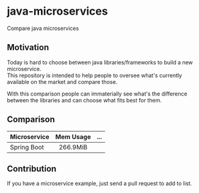 java-microservices
==========
Compare java microservices

## Motivation
Today is hard to choose between java libraries/frameworks to build a new microservice.  
This repository is intended to help people to oversee what's currently available on the market and compare those. 

With this comparison people can immaterially see what's the difference between the libraries and can choose what fits best for them.

## Comparison

| Microservice | Mem Usage | ... |
|--------------|:---------:|----:|
| Spring Boot  |  266.9MiB |     |

## Contribution
If you have a microservice example, just send a pull request to add to list.
